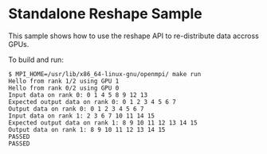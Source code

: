 # Standalone Reshape Sample

This sample shows how to use the reshape API to re-distribute data accross GPUs.

To build and run:
```
$ MPI_HOME=/usr/lib/x86_64-linux-gnu/openmpi/ make run
Hello from rank 1/2 using GPU 1
Hello from rank 0/2 using GPU 0
Input data on rank 0: 0 1 4 5 8 9 12 13
Expected output data on rank 0: 0 1 2 3 4 5 6 7
Output data on rank 0: 0 1 2 3 4 5 6 7
Input data on rank 1: 2 3 6 7 10 11 14 15
Expected output data on rank 1: 8 9 10 11 12 13 14 15
Output data on rank 1: 8 9 10 11 12 13 14 15
PASSED
PASSED
```